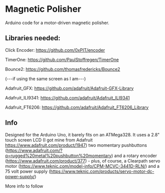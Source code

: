 # Magnetic Polisher
Arduino code for a motor-driven magnetic polisher. 

## Libraries needed:

Click Encoder: https://github.com/0xPIT/encoder

TimerOne: https://github.com/PaulStoffregen/TimerOne

Bounce2: https://github.com/thomasfredericks/Bounce2

(---if using the same screen as I am---)

Adafruit_GFX: https://github.com/adafruit/Adafruit-GFX-Library

Adafruit_ILI9341: https://github.com/adafruit/Adafruit_ILI9341

Adafruit_FT6206: https://github.com/adafruit/Adafruit_FT6206_Library


## Info
Designed for the Arduino Uno, it barely fits on an ATMega328.  It uses a 2.8" touch screen LCD (I got mine from Adafruit https://www.adafruit.com/product/1947) two momentary pushbuttons (https://www.adafruit.com/?q=rugged%20metal%20pushbutton%20momentary) and a rotary encoder (https://www.adafruit.com/product/377) - plus, of course, a Clearpath servo motor (https://www.teknic.com/model-info/CPM-MCVC-3441D-RLN/) and a 75 volt power supply (https://www.teknic.com/products/servo-motor-dc-power-supply/)

More info to follow
